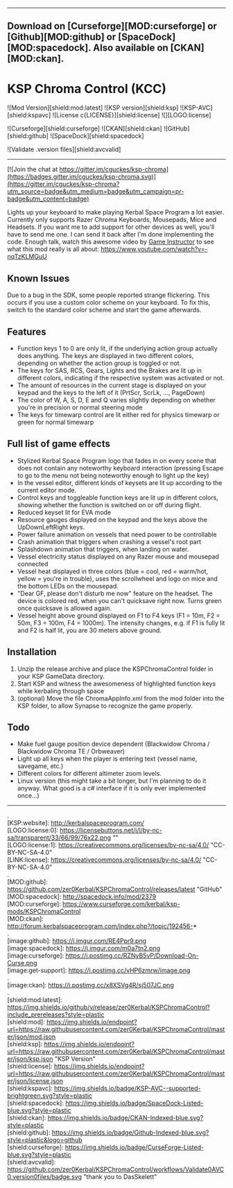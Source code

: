 <!-- Readme.md v1.1.0.0
KSP Chroma Control (KCC)
created: 
updated: 21 Jul 2021 -->  
***  

## Download on [Curseforge][MOD:curseforge] or [Github][MOD:github] or [SpaceDock][MOD:spacedock].  Also available on [CKAN][MOD:ckan].  

# KSP Chroma Control (KCC)  
![Mod Version][shield:mod:latest] ![KSP version][shield:ksp] ![KSP-AVC][shield:kspavc] ![License c{LICENSE}][shield:license] ![][LOGO:license]   

![Curseforge][shield:curseforge] ![CKAN][shield:ckan] ![GitHub][shield:github] ![SpaceDock][shield:spacedock]  

![Validate .version files][shield:avcvalid]  
***

[![Join the chat at https://gitter.im/cguckes/ksp-chroma](https://badges.gitter.im/cguckes/ksp-chroma.svg)](https://gitter.im/cguckes/ksp-chroma?utm_source=badge&utm_medium=badge&utm_campaign=pr-badge&utm_content=badge)

Lights up your keyboard to make playing Kerbal Space Program a lot easier. Currently only supports Razer Chroma Keyboards, Mousepads, Mice and Headsets. If you want me to add support for other devices as well, you'll have to send me one. I can send it back after I'm done implementing the code. Enough talk, watch this awesome video by [Game Instructor](https://www.youtube.com/channel/UCeiT-KYAvbos30RKre4W9UQ) to see what this mod really is all about: https://www.youtube.com/watch?v=-nqTzKLMGuU

## Known Issues
Due to a bug in the SDK, some people reported strange flickering. This occurs if you use a custom color scheme on your keyboard. To fix this, switch to the standard color scheme and start the game afterwards.

## Features

- Function keys 1 to 0 are only lit, if the underlying action group actually does anything. The keys are displayed in two different colors, depending on whether the action group is toggled or not.
- The keys for SAS, RCS, Gears, Lights and the Brakes are lit up in different colors, indicating if the respective system was activated or not.
- The amount of resources in the current stage is displayed on your keypad and the keys to the left of it (PrtScr, ScrLk, ..., PageDown)
- The color of W, A, S, D, E and Q varies slightly depending on whether you're in precision or normal steering mode
- The keys for timewarp control are lit either red for physics timewarp or green for normal timewarp

## Full list of game effects

- Stylized Kerbal Space Program logo that fades in on every scene that does not contain any noteworthy keyboard interaction (pressing Escape to go to the menu not being noteworthy enough to light up the key)
- In the vessel editor, different kinds of keysets are lit up according to the current editor mode.
- Control keys and toggleable function keys are lit up in different colors, showing whether the function is switched on or off during flight.
- Reduced keyset lit for EVA mode
- Resource gauges displayed on the keypad and the keys above the UpDownLeftRight keys.
- Power failure animation on vessels that need power to be controllable
- Crash animation that triggers when crashing a vessel's root part
- Splashdown animation that triggers, when landing on water.
- Vessel electricity status displayed on any Razer mouse and mousepad connected
- Vessel heat displayed in three colors (blue = cool, red = warm/hot, yellow = you're in trouble), uses the scrollwheel and logo on mice and the bottom LEDs on the mousepad.
- "Dear GF, please don't disturb me now" feature on the headset. The device is colored red, when you can't quicksave right now. Turns green once quicksave is allowed again.
- Vessel height above ground displayed on F1 to F4 keys (F1 = 10m, F2 = 50m, F3 = 100m, F4 = 1000m). The intensity changes, e.g. if F1 is fully lit and F2 is half lit, you are 30 meters above ground.

## Installation

1. Unzip the release archive and place the KSPChromaControl folder in your KSP GameData directory.
2. Start KSP and witness the awesomeness of highlighted function keys while kerbaling through space
3. (optional) Move the file ChromaAppInfo.xml from the mod folder into the KSP folder, to allow Synapse to recognize the game properly.
 
## Todo

- Make fuel gauge position device dependent (Blackwidow Chroma / Blackwidow Chroma TE / Orbweaver)
- Light up all keys when the player is entering text (vessel name, savegame, etc.)
- Different colors for different altimeter zoom levels.
- Linux version (this might take a bit longer, but I'm planning to do it anyway. What good is a c# interface if it is only ever implemented once...)
***  
  
[MOD:license]:      https://github.com/zer0Kerbal/KSPChromaControl/blob/master/LICENSE  
[MOD:issues]:       https://github.com/zer0Kerbal/KSPChromaControl/issues  
[MOD:wiki]:         https://github.com/zer0Kerbal/KSPChromaControl/  
[MOD:known]:        https://github.com/zer0Kerbal/KSPChromaControl/wiki/Known-Issues  
[MOD:disc]:         https://github.com/zer0Kerbal/KSPChromaControl/discussions "Discussions"  
[MOD:github:repo]:  https://github.com/zer0Kerbal/KSPChromaControl/  
[MOD:clog]:    https://raw.githubusercontent.com/zer0Kerbal/KSPChromaControl/master/Changelog.cfg  
[MOD:forum]:        https://forum.kerbalspaceprogram.com/index.php?/topic/192456-*  
[MOD:contributing]: https://github.com/zer0Kerbal/KSPChromaControl/blob/master/.github/CONTRIBUTING.md  
<!--- original mod stuff -->  
[MOD:original:thread]: https://forum.kerbalspaceprogram.com/index.php?/topic/64520-*   
[MOD:original:download]: https://licensebuttons.net/l/by-sa/4.0/80x15.png  
.  
[KSP:website]: http://kerbalspaceprogram.com/  
[LOGO:license:0]: https://licensebuttons.net/i/l/by-nc-sa/transparent/33/66/99/76x22.png ""  
[LOGO:license:1]: https://creativecommons.org/licenses/by-nc-sa/4.0/ "CC-BY-NC-SA-4.0"  
[LINK:license]: https://creativecommons.org/licenses/by-nc-sa/4.0/ "CC-BY-NC-SA-4.0"  
.  
[MOD:github]: https://github.com/zer0Kerbal/KSPChromaControl/releases/latest "GitHub"  
[MOD:spacedock]: http://spacedock.info/mod/2379  
[MOD:curseforge]: https://www.curseforge.com/kerbal/ksp-mods/KSPChromaControl  
[MOD:ckan]: http://forum.kerbalspaceprogram.com/index.php?/topic/192456-*  
.  
[image:github]:       https://i.imgur.com/RE4Ppr9.png  
[image:spacedock]: https://i.imgur.com/m0a7tn2.png  
[image:curseforge]: https://i.postimg.cc/RZNyB5vP/Download-On-Curse.png  
[image:get-support]:    https://i.postimg.cc/vHP6zmrw/image.png  
.  
[image:ckan]:    https://i.postimg.cc/x8XSVg4R/sj507JC.png  
.  
[shield:mod:latest]: https://img.shields.io/github/v/release/zer0Kerbal/KSPChromaControl?include_prereleases?style=plastic  
[shield:mod]: https://img.shields.io/endpoint?url=https://raw.githubusercontent.com/zer0Kerbal/KSPChromaControl/master/json/mod.json  
[shield:ksp]: https://img.shields.io/endpoint?url=https://raw.githubusercontent.com/zer0Kerbal/KSPChromaControl/master/json/ksp.json  "KSP Version"  
[shield:license]: https://img.shields.io/endpoint?url=https://raw.githubusercontent.com/zer0Kerbal/KSPChromaControl/master/json/license.json  
[shield:kspavc]:     https://img.shields.io/badge/KSP-AVC--supported-brightgreen.svg?style=plastic  
[shield:spacedock]:  https://img.shields.io/badge/SpaceDock-Listed-blue.svg?style=plastic  
[shield:ckan]:       https://img.shields.io/badge/CKAN-Indexed-blue.svg?style=plastic  
[shield:github]:     https://img.shields.io/badge/Github-Indexed-blue.svg?style=plastic&logo=github  
[shield:curseforge]: https://img.shields.io/badge/CurseForge-Listed-blue.svg?style=plastic  
[shield:avcvalid]:   https://github.com/zer0Kerbal/KSPChromaControl/workflows/Validate0AVC0.version0files/badge.svg "thank you to DasSkelett"  

[LINK:zer0Kerbal]:     https://forum.kerbalspaceprogram.com/index.php?/profile/190933-zer0kerbal/ "zer0Kerbal" 

